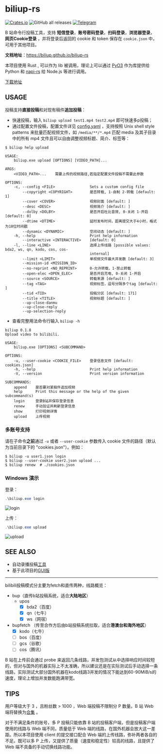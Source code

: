 # biliup-rs
[![Crates.io](https://img.shields.io/crates/v/biliup)](https://crates.io/crates/biliup)
![GitHub all releases](https://img.shields.io/github/downloads/forgqi/biliup-rs/total)
[![Telegram](https://img.shields.io/badge/Telegram-Group-blue.svg?logo=telegram)](https://t.me/+IkpIABHqy6U0ZTQ5)

B 站命令行投稿工具，支持 **短信登录**，**账号密码登录**，**扫码登录**，**浏览器登录**，**网页Cookie登录**
，并将登录后返回的 cookie 和 token 保存在 `cookie.json` 中，可用于其他项目。

**文档地址**：<https://biliup.github.io/biliup-rs>

本项目使用 Rust , 可以作为 lib 被调用，理论上可以通过 [PyO3](https://github.com/PyO3/pyo3) 作为库提供给 Python
和 [napi-rs](https://github.com/napi-rs/napi-rs) 给 Node.js 等进行调用。

[下载地址](https://github.com/ForgQi/biliup-rs/releases)

## USAGE

投稿支持**直接投稿**和对现有稿件**追加投稿**：
* 快速投稿，输入 `biliup upload test1.mp4 test2.mp4` 即可快速多p投稿；
* 通过配置文件投稿，配置文件详见 [config.yaml](examples/config.yaml) ，支持按照 Unix shell style patterns 来批量匹配视频文件，如 `/media/**/*.mp4` 匹配 media 及其子目录中的所有 mp4 文件且可以自由调整视频标题、简介、标签等：

```shell
$ biliup help upload

USAGE:
    biliup.exe upload [OPTIONS] [VIDEO_PATH]...

ARGS:
    <VIDEO_PATH>...    需要上传的视频路径,若指定配置文件投稿不需要此参数

OPTIONS:
    -c, --config <FILE>                Sets a custom config file
        --copyright <COPYRIGHT>        是否转载, 1-自制 2-转载 [default: 1]
        --cover <COVER>                视频封面 [default: ]
        --desc <DESC>                  视频简介 [default: ]
        --dolby <DOLBY>                是否开启杜比音效, 0-关闭 1-开启 [default: 0]
        --dtime <DTIME>                延时发布时间，距离提交大于4小时，格式为10位时间戳
        --dynamic <DYNAMIC>            空间动态 [default: ]
    -h, --help                         Print help information
        --interactive <INTERACTIVE>    [default: 0]
    -l, --line <LINE>                  选择上传线路 [possible values: bda2, ws, qn, kodo, cos, cos-
                                       internal]
        --limit <LIMIT>                单视频文件最大并发数 [default: 3]
        --mission-id <MISSION_ID>
        --no-reprint <NO_REPRINT>      0-允许转载，1-禁止转载
        --open-elec <OPEN_ELEC>        是否开启充电, 0-关闭 1-开启
        --source <SOURCE>              转载来源 [default: ]
        --tag <TAG>                    视频标签，逗号分隔多个tag [default: ]
        --tid <TID>                    投稿分区 [default: 171]
        --title <TITLE>                视频标题 [default: ]
        --up-close-danmu
        --up-close-reply
        --up-selection-reply
```
 
* 查看完整用法命令行输入 `biliup -h`
```shell
biliup 0.1.8
Upload video to bilibili.

USAGE:
    biliup.exe [OPTIONS] <SUBCOMMAND>

OPTIONS:
    -u, --user-cookie <COOKIE_FILE>    登录信息文件 [default: cookies.json]
    -h, --help                         Print help information
    -V, --version                      Print version information

SUBCOMMANDS:
    append    是否要对某稿件追加视频
    help      Print this message or the help of the given subcommand(s)
    login     登录B站并保存登录信息
    renew     手动验证并刷新登录信息
    show      打印视频详情
    upload    上传视频

```

### 多账号支持
请在子命令**之前**通过 `-u` 或者 `--user-cookie` 参数传入 cookie 文件的路径（默认为当前目录下的 "cookies.json"）。例如：
```shell
$ biliup -u user1.json login
$ biliup --user-cookie user2.json upload ...
$ biliup renew  # ./cookies.json
```

### Windows 演示

登录：
```powershell
.\biliup.exe login
```
![login](.github/resource/login.gif)

上传：
```powershell
.\biliup.exe upload
```
![upload](.github/resource/upload.gif)

## SEE ALSO

* 自动录播投稿[工具](https://github.com/ForgQi/biliup)
* 基于此项目的[GUI版](https://github.com/ForgQi/Caution)

___

bilibili投稿模式分主要为fetch和直传两种，线路概览：

* bup（直传b站投稿系统，适合**大陆地区**）
  * upos
    - [x] bda2（百度）
    - [x] qn（七牛）
    - [x] ws（网宿）
* bupfetch （传至合作方后由b站投稿系统拉取，适合**港澳台和海外地区**）
  - [x] kodo（七牛）
  - [ ] bos（百度）
  - [ ] gcs（谷歌）
  - [ ] cos（腾讯）

B 站在上传前会通过 probe 来返回几条线路，并发包测试从中选择响应时间较短的，但对与国外的机器实际上不太准确，所以建议还是在实际测试后手动选择一条线路，实际测试大部分国外机器在kodo线路3并发的情况下能达到60-90MiB/s的速度，理论上增加并发数能跑满带宽。

## TIPS

用户等级大于 3 ，且粉丝数 > 1000 ，Web 端投稿不限制分 P 数量。B 站 Web 端将替换为[合集](https://www.bilibili.com/read/cv14762048) 。

对于不满足条件的账号，多 P 投稿只能依靠 B 站的投稿客户端，但是投稿客户端使用的线路与 Web 端不同，质量低于 Web 端的线路，在国外机器会放大这一差距。所以本项目使用 client 的提交接口配合 Web 端的上传线路，弥补两者各自的不足。既可以多 P 上传，又提供了质量（速度和稳定性）较高的线路，且提供了 Web 端不具备的手动切换线路功能。
